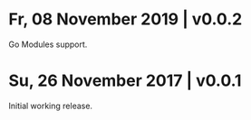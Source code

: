 # Fr, 08 November 2019 | v0.0.2

Go Modules support.

# Su, 26 November 2017 | v0.0.1

Initial working release.